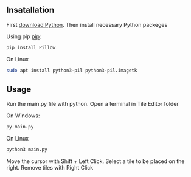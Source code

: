 ## Insatallation

First [download Python](https://www.python.org/downloads/).
Then install necessary Python packeges

Using pip [pip](https://pip.pypa.io/en/stable/):
```bash
pip install Pillow
```
On Linux
```bash
sudo apt install python3-pil python3-pil.imagetk
```

## Usage

Run the main.py file with python. Open a terminal in Tile Editor folder

On Windows:
```bash
py main.py
```
On Linux
```bash
python3 main.py
```

Move the cursor with Shift + Left Click. Select a tile to be placed on the right. Remove tiles with Right Click